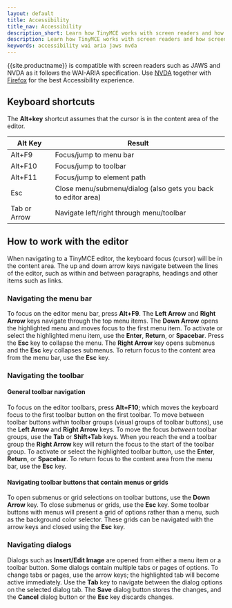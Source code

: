 ```yaml
---
layout: default
title: Accessibility
title_nav: Accessibility
description_short: Learn how TinyMCE works with screen readers and how screen readers work with TinyMCE.
description: Learn how TinyMCE works with screen readers and how screen readers work with TinyMCE.
keywords: accessibility wai aria jaws nvda
---
```


{{site.productname}} is compatible with screen readers such as JAWS and NVDA as it follows the WAI-ARIA specification. Use [NVDA](http://www.nvaccess.org/) together with [Firefox](https://www.mozilla.org/en-US/firefox/products/) for the best Accessibility experience.

## Keyboard shortcuts

The **Alt+key** shortcut assumes that the cursor is in the content area of the editor.

| Alt Key   | Result      |
|-----------|-------------|
| Alt+F9  | Focus/jump to menu bar |
| Alt+F10 | Focus/jump to toolbar |
| Alt+F11 | Focus/jump to element path |
| Esc       | Close menu/submenu/dialog (also gets you back to editor area) |
| Tab or Arrow | Navigate left/right through menu/toolbar |

## How to work with the editor

When navigating to a TinyMCE editor, the keyboard focus (cursor) will be in the content area. The up and down arrow keys navigate between the lines of the editor, such as within and between paragraphs, headings and other items such as links.

### Navigating the menu bar

To focus on the editor menu bar, press **Alt+F9**. The **Left Arrow** and **Right Arrow** keys navigate through the top menu items. The **Down Arrow** opens the highlighted menu and moves focus to the first menu item. To activate or select the highlighted menu item, use the **Enter**, **Return**, or **Spacebar**. Press the **Esc** key to collapse the menu. The **Right Arrow** key opens submenus and the **Esc** key collapses submenus. To return focus to the content area from the menu bar, use the **Esc** key.

### Navigating the toolbar

#### General toolbar navigation

To focus on the editor toolbars, press **Alt+F10**; which moves the keyboard focus to the first toolbar button on the first toolbar. To move between toolbar buttons _within_ toolbar groups (visual groups of toolbar buttons), use the **Left Arrow** and **Right Arrow** keys. To move the focus _between_ toolbar groups, use the **Tab** or **Shift+Tab** keys. When you reach the end a toolbar group the **Right Arrow** key will return the focus to the start of the toolbar group. To activate or select the highlighted toolbar button, use the **Enter**, **Return**, or **Spacebar**. To return focus to the content area from the menu bar, use the **Esc** key.

#### Navigating toolbar buttons that contain menus or grids

To open submenus or grid selections on toolbar buttons, use the **Down Arrow** key. To close submenus or grids, use the **Esc** key. Some toolbar buttons with menus will present a grid of options rather than a menu, such as the background color selector. These grids can be navigated with the arrow keys and closed using the **Esc** key.

### Navigating dialogs

Dialogs such as **Insert/Edit Image** are opened from either a menu item or a toolbar button. Some dialogs contain multiple tabs or pages of options. To change tabs or pages, use the arrow keys; the highlighted tab will become active immediately. Use the **Tab** key to navigate between the dialog options on the selected dialog tab. The **Save** dialog button stores the changes, and the **Cancel** dialog button or the **Esc** key discards changes.
